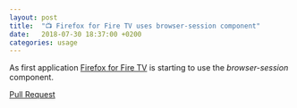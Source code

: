 ```yaml
---
layout: post
title:  "📺 Firefox for Fire TV uses browser-session component"
date:   2018-07-30 18:37:00 +0200
categories: usage
---
```


As first application [Firefox for Fire TV](https://github.com/mozilla-mobile/firefox-tv) is starting to use the _browser-session_ component.

[Pull Request](https://github.com/mozilla-mobile/firefox-tv/pull/982)